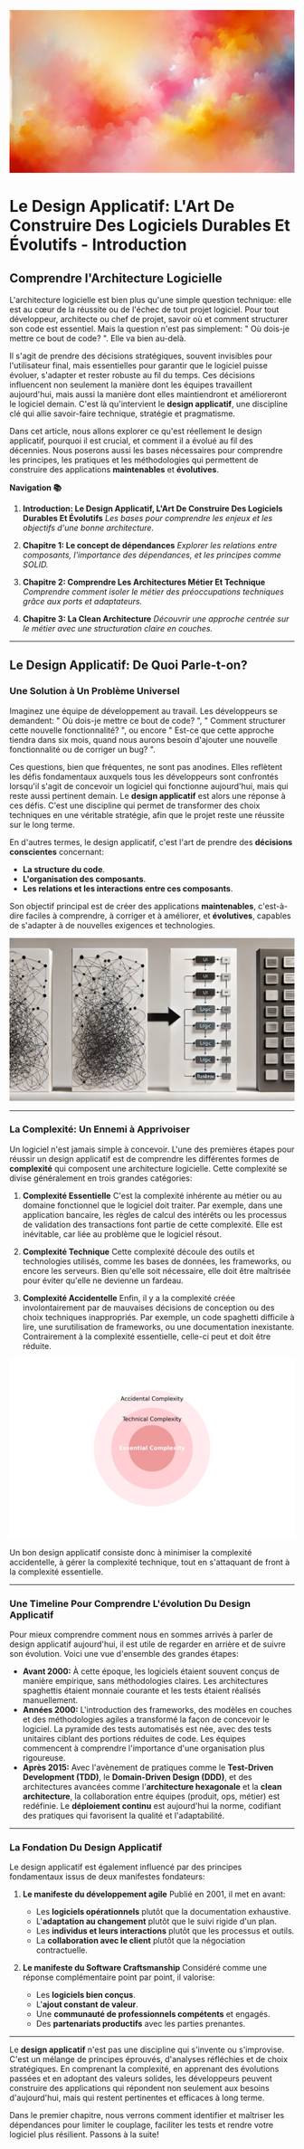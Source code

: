 ![](assets/thumbnail.jpg)

# Le Design Applicatif: L'Art De Construire Des Logiciels Durables Et Évolutifs - Introduction

## Comprendre l'Architecture Logicielle

L'architecture logicielle est bien plus qu'une simple question technique: elle est au cœur de la réussite ou de l'échec de tout projet logiciel. Pour tout développeur, architecte ou chef de projet, savoir où et comment structurer son code est essentiel. Mais la question n'est pas simplement: " Où dois-je mettre ce bout de code? ". Elle va bien au-delà.

Il s'agit de prendre des décisions stratégiques, souvent invisibles pour l'utilisateur final, mais essentielles pour garantir que le logiciel puisse évoluer, s'adapter et rester robuste au fil du temps. Ces décisions influencent non seulement la manière dont les équipes travaillent aujourd'hui, mais aussi la manière dont elles maintiendront et amélioreront le logiciel demain. C'est là qu'intervient le **design applicatif**, une discipline clé qui allie savoir-faire technique, stratégie et pragmatisme.

Dans cet article, nous allons explorer ce qu'est réellement le design applicatif, pourquoi il est crucial, et comment il a évolué au fil des décennies. Nous poserons aussi les bases nécessaires pour comprendre les principes, les pratiques et les méthodologies qui permettent de construire des applications **maintenables** et **évolutives**.

**Navigation 📚**

1. **Introduction: Le Design Applicatif, L'Art De Construire Des Logiciels Durables Et Évolutifs**
*Les bases pour comprendre les enjeux et les objectifs d'une bonne architecture.*

2. **Chapitre 1: Le concept de dépendances**
	 *Explorer les relations entre composants, l'importance des dépendances, et les principes comme SOLID.*

3. **Chapitre 2: Comprendre Les Architectures Métier Et Technique**
	 *Comprendre comment isoler le métier des préoccupations techniques grâce aux ports et adaptateurs.*

4. **Chapitre 3: La Clean Architecture**
	 *Découvrir une approche centrée sur le métier avec une structuration claire en couches.*

---

## Le Design Applicatif: De Quoi Parle-t-on?

### Une Solution à Un Problème Universel

Imaginez une équipe de développement au travail. Les développeurs se demandent: " Où dois-je mettre ce bout de code? ", " Comment structurer cette nouvelle fonctionnalité? ", ou encore " Est-ce que cette approche tiendra dans six mois, quand nous aurons besoin d'ajouter une nouvelle fonctionnalité ou de corriger un bug? ".

Ces questions, bien que fréquentes, ne sont pas anodines. Elles reflètent les défis fondamentaux auxquels tous les développeurs sont confrontés lorsqu'il s'agit de concevoir un logiciel qui fonctionne aujourd'hui, mais qui reste aussi pertinent demain. Le **design applicatif** est alors une réponse à ces défis. C'est une discipline qui permet de transformer des choix techniques en une véritable stratégie, afin que le projet reste une réussite sur le long terme.

En d'autres termes, le design applicatif, c'est l'art de prendre des **décisions conscientes** concernant:

- **La structure du code**.
- **L'organisation des composants**.
- **Les relations et les interactions entre ces composants**.

Son objectif principal est de créer des applications **maintenables**, c'est-à-dire faciles à comprendre, à corriger et à améliorer, et **évolutives**, capables de s'adapter à de nouvelles exigences et technologies.

![](assets/application-complexity.jpg)

---

### La Complexité: Un Ennemi à Apprivoiser

Un logiciel n'est jamais simple à concevoir. L'une des premières étapes pour réussir un design applicatif est de comprendre les différentes formes de **complexité** qui composent une architecture logicielle. Cette complexité se divise généralement en trois grandes catégories:

1. **Complexité Essentielle**
	 C'est la complexité inhérente au métier ou au domaine fonctionnel que le logiciel doit traiter. Par exemple, dans une application bancaire, les règles de calcul des intérêts ou les processus de validation des transactions font partie de cette complexité. Elle est inévitable, car liée au problème que le logiciel résout.

2. **Complexité Technique**
	 Cette complexité découle des outils et technologies utilisés, comme les bases de données, les frameworks, ou encore les serveurs. Bien qu'elle soit nécessaire, elle doit être maîtrisée pour éviter qu'elle ne devienne un fardeau.

3. **Complexité Accidentelle**
	 Enfin, il y a la complexité créée involontairement par de mauvaises décisions de conception ou des choix techniques inappropriés. Par exemple, un code spaghetti difficile à lire, une surutilisation de frameworks, ou une documentation inexistante. Contrairement à la complexité essentielle, celle-ci peut et doit être réduite.

![](assets/complexity-levels.jpg)

Un bon design applicatif consiste donc à minimiser la complexité accidentelle, à gérer la complexité technique, tout en s'attaquant de front à la complexité essentielle.

---

### Une Timeline Pour Comprendre L'évolution Du Design Applicatif

Pour mieux comprendre comment nous en sommes arrivés à parler de design applicatif aujourd'hui, il est utile de regarder en arrière et de suivre son évolution. Voici une vue d'ensemble des grandes étapes:

- **Avant 2000:**
	À cette époque, les logiciels étaient souvent conçus de manière empirique, sans méthodologies claires. Les architectures spaghettis étaient monnaie courante et les tests étaient réalisés manuellement.
- **Années 2000:**
	L'introduction des frameworks, des modèles en couches et des méthodologies agiles a transformé la façon de concevoir le logiciel. La pyramide des tests automatisés est née, avec des tests unitaires ciblant des portions réduites de code. Les équipes commencent à comprendre l'importance d'une organisation plus rigoureuse.
- **Après 2015:**
	Avec l'avènement de pratiques comme le **Test-Driven Development (TDD)**, le **Domain-Driven Design (DDD)**, et des architectures avancées comme l'**architecture hexagonale** et la **clean architecture**, la collaboration entre équipes (produit, ops, métier) est redéfinie. Le **déploiement continu** est aujourd'hui la norme, codifiant des pratiques qui favorisent la qualité et l'adaptabilité.

---

### La Fondation Du Design Applicatif

Le design applicatif est également influencé par des principes fondamentaux issus de deux manifestes fondateurs:

1. **Le manifeste du développement agile**
	 Publié en 2001, il met en avant:
	 - Les **logiciels opérationnels** plutôt que la documentation exhaustive.
	 - L'**adaptation au changement** plutôt que le suivi rigide d'un plan.
	 - Les **individus et leurs interactions** plutôt que les processus et outils.
	 - La **collaboration avec le client** plutôt que la négociation contractuelle.

2. **Le manifeste du Software Craftsmanship**
	 Considéré comme une réponse complémentaire point par point, il valorise:
	 - Les **logiciels bien conçus**.
	 - L'**ajout constant de valeur**.
	 - Une **communauté de professionnels compétents** et engagés.
	 - Des **partenariats productifs** avec les parties prenantes.

---

Le **design applicatif** n'est pas une discipline qui s'invente ou s'improvise. C'est un mélange de principes éprouvés, d'analyses réfléchies et de choix stratégiques. En comprenant la complexité, en apprenant des évolutions passées et en adoptant des valeurs solides, les développeurs peuvent construire des applications qui répondent non seulement aux besoins d'aujourd'hui, mais qui restent pertinentes et efficaces à long terme.

Dans le premier chapitre, nous verrons comment identifier et maîtriser les dépendances pour limiter le couplage, faciliter les tests et rendre votre logiciel plus résilient. Passons à la suite!
